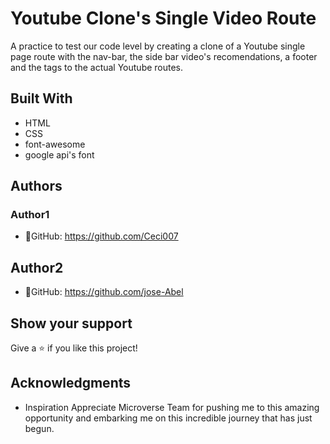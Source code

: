 # Youtube Clone's Single Video Route

A practice to test our code level by creating a clone of a Youtube single page route with the nav-bar, the side bar video's recomendations, a footer and the <a> tags to the actual Youtube routes. 

## Built With
- HTML
- CSS
- font-awesome
- google api's font

## Authors
### Author1
- 👤GitHub: https://github.com/Ceci007

## Author2
- 👤GitHub: https://github.com/jose-Abel

## Show your support
Give a ⭐️ if you like this project!

## Acknowledgments
- Inspiration
Appreciate Microverse Team for pushing me to this amazing opportunity and embarking me on this incredible journey that has just begun.